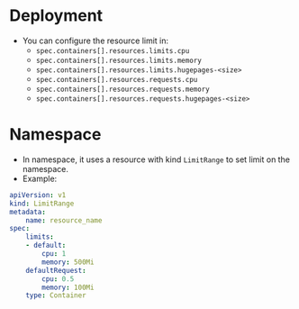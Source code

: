 # Deployment
- You can configure the resource limit in:
	- `spec.containers[].resources.limits.cpu`
	- `spec.containers[].resources.limits.memory`
	- `spec.containers[].resources.limits.hugepages-<size>`
	- `spec.containers[].resources.requests.cpu`
	- `spec.containers[].resources.requests.memory`
	- `spec.containers[].resources.requests.hugepages-<size>`
# Namespace
- In namespace, it uses a resource with kind `LimitRange` to set limit on the namespace.
- Example:
```yaml
apiVersion: v1
kind: LimitRange
metadata:
	name: resource_name
spec:
	limits:
	- default:
		cpu: 1
		memory: 500Mi
	defaultRequest:
		cpu: 0.5
		memory: 100Mi
	type: Container
```
